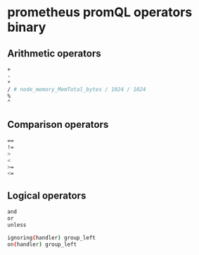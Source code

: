 # prometheus promQL operators binary

## Arithmetic operators

```sh
+
-
*
/ # node_memory_MemTotal_bytes / 1024 / 1024
%
^
```

## Comparison operators

```sh
==
!=
>
<
>=
<=
```

## Logical operators

```sh
and
or
unless

ignoring(handler) group_left
on(handler) group_left
```
